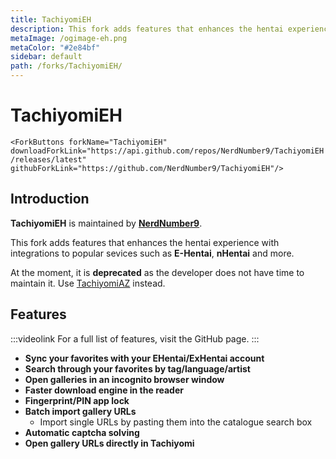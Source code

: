 ```yaml
---
title: TachiyomiEH
description: This fork adds features that enhances the hentai experience with integrations to popular sevices such as E-Hentai, nHentai and more.
metaImage: /ogimage-eh.png
metaColor: "#2e84bf"
sidebar: default
path: /forks/TachiyomiEH/
---
```


# <g-image class="headerLogo" src="~/images/forks_logo-eh.png" width="64" height="64" fit="contain"/> TachiyomiEH <Badge text="Deprecated" color="red" />

`<ForkButtons forkName="TachiyomiEH" downloadForkLink="https://api.github.com/repos/NerdNumber9/TachiyomiEH/releases/latest" githubForkLink="https://github.com/NerdNumber9/TachiyomiEH"/>`

## Introduction
**TachiyomiEH** is maintained by **[NerdNumber9](https://github.com/NerdNumber9)**.

This fork adds features that enhances the hentai experience with integrations to popular sevices such as **E-Hentai**, **nHentai** and more.

At the moment, it is **deprecated** as the developer does not have time to maintain it. Use [TachiyomiAZ](/forks/TachiyomiAZ/) instead.

<g-image class="zoomable" src="~/images/forks_banner-eh.png" />

## Features
:::videolink
For a full list of features, visit the GitHub page.
:::

- **Sync your favorites with your EHentai/ExHentai account**
- **Search through your favorites by tag/language/artist**
- **Open galleries in an incognito browser window**
- **Faster download engine in the reader**
- **Fingerprint/PIN app lock**
- **Batch import gallery URLs**
  - Import single URLs by pasting them into the catalogue search box
- **Automatic captcha solving**
- **Open gallery URLs directly in Tachiyomi**
